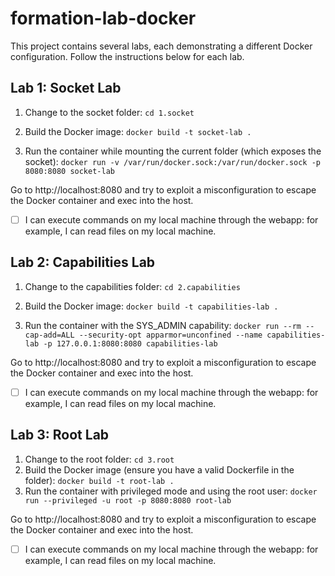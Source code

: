 # formation-lab-docker

This project contains several labs, each demonstrating a different Docker configuration. Follow the instructions below for each lab.

## Lab 1: Socket Lab

1. Change to the socket folder:
`cd 1.socket`

2. Build the Docker image:
`docker build -t socket-lab .`

3. Run the container while mounting the current folder (which exposes the socket):
`docker run -v /var/run/docker.sock:/var/run/docker.sock -p 8080:8080 socket-lab`

Go to http://localhost:8080 and try to exploit a misconfiguration to escape the Docker container and exec into the host.

- [ ] I can execute commands on my local machine through the webapp: for example, I can read files on my local machine.

## Lab 2: Capabilities Lab

1. Change to the capabilities folder:
`cd 2.capabilities`

2. Build the Docker image:
`docker build -t capabilities-lab .`

3. Run the container with the SYS_ADMIN capability:
`docker run --rm --cap-add=ALL --security-opt apparmor=unconfined --name capabilities-lab -p 127.0.0.1:8080:8080 capabilities-lab`

Go to http://localhost:8080 and try to exploit a misconfiguration to escape the Docker container and exec into the host.

- [ ] I can execute commands on my local machine through the webapp: for example, I can read files on my local machine.

## Lab 3: Root Lab

1. Change to the root folder:
`cd 3.root`
2. Build the Docker image (ensure you have a valid Dockerfile in the folder):
`docker build -t root-lab .`
3. Run the container with privileged mode and using the root user:
`docker run --privileged -u root -p 8080:8080 root-lab`

Go to http://localhost:8080 and try to exploit a misconfiguration to escape the Docker container and exec into the host.

- [ ] I can execute commands on my local machine through the webapp: for example, I can read files on my local machine.
